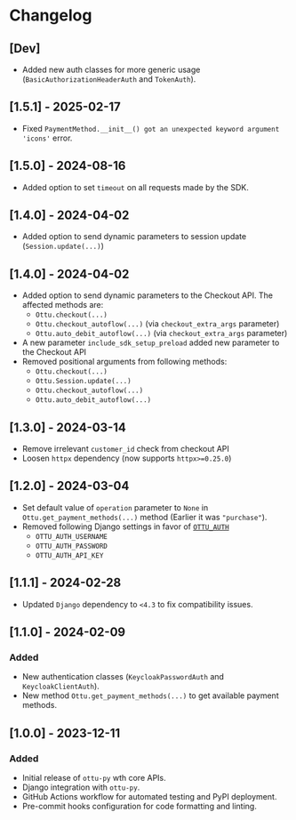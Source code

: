 # Changelog

## [Dev]
- Added new auth classes for more generic usage (`BasicAuthorizationHeaderAuth` and `TokenAuth`).

## [1.5.1] - 2025-02-17
- Fixed `PaymentMethod.__init__() got an unexpected keyword argument 'icons'` error.

## [1.5.0] - 2024-08-16
- Added option to set `timeout` on all requests made by the SDK.

## [1.4.0] - 2024-04-02
- Added option to send dynamic parameters to session update (`Session.update(...)`)

## [1.4.0] - 2024-04-02
- Added option to send dynamic parameters to the Checkout API. The affected methods are:
  - `Ottu.checkout(...)`
  - `Ottu.checkout_autoflow(...)` (via `checkout_extra_args` parameter)
  - `Ottu.auto_debit_autoflow(...)` (via `checkout_extra_args` parameter)
- A new parameter `include_sdk_setup_preload` added new parameter to the Checkout API
- Removed positional arguments from following methods:
  - `Ottu.checkout(...)`
  - `Ottu.Session.update(...)`
  - `Ottu.checkout_autoflow(...)`
  - `Ottu.auto_debit_autoflow(...)`

## [1.3.0] - 2024-03-14
- Remove irrelevant `customer_id` check from checkout API
- Loosen `httpx` dependency (now supports `httpx>=0.25.0`)

## [1.2.0] - 2024-03-04
- Set default value of `operation` parameter to `None` in `Ottu.get_payment_methods(...)` method (Earlier it was `"purchase"`).
- Removed following Django settings in favor of [`OTTU_AUTH`](/README.md#authentication-settings)
  - `OTTU_AUTH_USERNAME`
  - `OTTU_AUTH_PASSWORD`
  - `OTTU_AUTH_API_KEY`

## [1.1.1] - 2024-02-28
- Updated `Django` dependency to `<4.3` to fix compatibility issues.

## [1.1.0] - 2024-02-09

### Added
- New authentication classes (`KeycloakPasswordAuth` and `KeycloakClientAuth`).
- New method `Ottu.get_payment_methods(...)` to get available payment methods.

## [1.0.0] - 2023-12-11

### Added
- Initial release of `ottu-py` wth core APIs.
- Django integration with `ottu-py`.
- GitHub Actions workflow for automated testing and PyPI deployment.
- Pre-commit hooks configuration for code formatting and linting.
